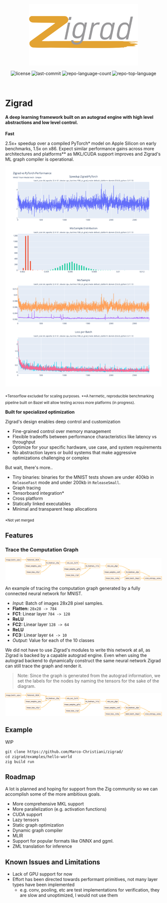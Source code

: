 <p align="center">
  <img src="./docs/zg-logo.svg" width=350>
</p>

<p align="center">
	<img src="https://img.shields.io/github/license/Marco-Christiani/zigrad?style=flat&logo=opensourceinitiative" alt="license">
	<img src="https://img.shields.io/github/last-commit/Marco-Christiani/zigrad?style=flat&logo=git&logoColor=white" alt="last-commit">
	<img src="https://img.shields.io/github/languages/count/Marco-Christiani/zigrad?style=flat" alt="repo-language-count">
	<img src="https://img.shields.io/github/languages/top/Marco-Christiani/zigrad?style=flat&color=F7A41D" alt="repo-top-language">
	<!-- <img src="https://img.shields.io/badge/Zig-F7A41D.svg?style=flat&logo=Zig&logoColor=white" alt="Zig"> -->
</p>
<br>

# Zigrad
#### A deep learning framework built on an autograd engine with high level abstractions and low level control.

**Fast**
<!-- benchmarks -->

2.5x+ speedup over a compiled PyTorch* model on Apple Silicon on early benchmarks, 1.5x on x86. Expect similar performance gains across more architectures and platforms** as MKL/CUDA support improves and Zigrad's ML graph compiler is operational.
<!-- link to a benchmarking page -->
<!-- only need one of the bm plots, probably fast vs fast since that requires the least explanation -->

<picture>
  <source media="(prefers-color-scheme: light)" srcset="docs/zg_mnist_zg_torch_perf.svg">
  <source media="(prefers-color-scheme: dark)" srcset="docs/zg_mnist_zg_torch_perf_dark.svg" >
  <img alt="Description of the image" src="docs/zg_mnist_zg_torch_perf.svg">
</picture>
<!-- ![](./docs/zg_mnist_zg_torch_perf_0_speedupzigrad_pytorch_plotly.svg) -->

<sub>*Tensorflow excluded for scaling purposes.</sub>
<sub>**A hermetic, reproducible benchmarking pipeline built on Bazel will allow testing across more platforms (in progress).</sub>

**Built for specialized optimization**

Zigrad's design enables deep control and customization

- Fine-grained control over memory management
- Flexible tradeoffs between performance characteristics like latency vs throughput
- Optimize for your specific hardware, use case, and system requirements
- No abstraction layers or build systems that make aggressive optimizations challenging or complex

But wait, there's more..

- Tiny binaries: binaries for the MNIST tests shown are under 400kb in `ReleaseFast` mode and under 200kb in `ReleaseSmall`.
- Graph tracing
- Tensorboard integration*
- Cross platform
- Statically linked executables
- Minimal and transparent heap allocations
<!-- Scalar API -->

<sub>*Not yet merged</sub>

## Features

### Trace the Computation Graph

![](./docs/comp_graph_mnist_simple_noag.svg)

An example of tracing the computation graph generated by a fully connected neural network for MNIST.

- *Input:* Batch of images 28x28 pixel samples.
- **Flatten:** `28x28 -> 784`
- **FC1**: Linear layer `784 -> 128`
- **ReLU**
- **FC2:** Linear layer `128 -> 64`
- **ReLU**
- **FC3:** Linear layer `64 -> 10`
- *Output:* Value for each of the 10 classes


We did not have to use Zigrad's modules to write this network at all, as Zigrad is backed by a capable autograd engine. Even when using the autograd backend to dynamically construct the same neural network Zigrad can still trace the graph and render it.

  > Note: Since the graph is generated from the autograd information, we set the labels for the nodes by naming the tensors for the sake of the diagram.

![](./docs/comp_graph_mnist_simple_ag.svg)

## Example

WIP

```shell
git clone https://github.com/Marco-Christiani/zigrad/
cd zigrad/examples/hello-world
zig build run
```

## Roadmap

A lot is planned and hoping for support from the Zig community so we can accomplish some of the more ambitious goals.

- More comprehensive MKL support
- More parallelization (e.g. activation functions)
- CUDA support
- Lazy tensors
- Static graph optimization
- Dynamic graph compiler
- MLIR
- Support for popular formats like ONNX and ggml.
- ZML translation for inference

## Known Issues and Limitations

- Lack of GPU support for now
- Effort has been directed towards performant primitives, not many layer types have been implemented
  - e.g. conv, pooling, etc are test implementations for verification, they are slow and unoptimized, I would not use them
